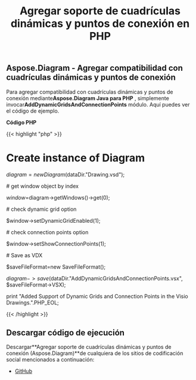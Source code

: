 ﻿---
title: Agregar soporte de cuadrículas dinámicas y puntos de conexión en PHP
type: docs
weight: 10
url: /es/java/add-support-of-dynamic-grids-and-connection-points-in-php/
---
## **Aspose.Diagram - Agregar compatibilidad con cuadrículas dinámicas y puntos de conexión**
 Para agregar compatibilidad con cuadrículas dinámicas y puntos de conexión mediante**Aspose.Diagram Java para PHP** , simplemente invocar**AddDynamicGridsAndConnectionPoints** módulo. Aquí puedes ver el código de ejemplo.

**Código PHP**

{{< highlight "php" >}}

 # Create instance of Diagram

$diagram = new Diagram($dataDir."Drawing.vsd");

\# get window object by index

$window=$diagram->getWindows()->get(0);

\# check dynamic grid option

$window->setDynamicGridEnabled(1);

\# check connection points option

$window->setShowConnectionPoints(1);

\# Save as VDX

$saveFileFormat=new SaveFileFormat();

$diagram->save($dataDir."AddDynamicGridsAndConnectionPoints.vsx", $saveFileFormat->VSX);

print "Added Support of Dynamic Grids and Connection Points in the Visio Drawings.".PHP_EOL;

{{< /highlight >}}
## **Descargar código de ejecución**
 Descargar**Agregar soporte de cuadrículas dinámicas y puntos de conexión (Aspose.Diagram)**de cualquiera de los sitios de codificación social mencionados a continuación:

- [GitHub](https://github.com/asposediagram/Aspose.Diagram-for-Java/blob/master/Plugins/Aspose_Diagram_Java_for_PHP/src/aspose/diagram/WorkingwithWindowElements/AddDynamicGridsAndConnectionPoints.php)
